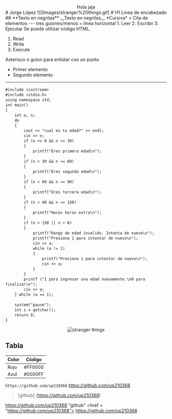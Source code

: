 <center> Hola jaja </center>
# Jorge López
![](Images/stranger%20things.gif)
# H1 Linea de encabezado
## **Texto en negritas**
__Texto en negritas__  
*Cursiva*  
> Cita de elementos  
---
tres guiones/menos = linea horizontal  
1. Leer  
2. Escribir  
3. Ejecutar  
</ol>
Se puede utilizar código HTML.
<ol>
<li> Read
<li> Write
<li> Execute </li>
</ol>

Asterisco o guion para enlistar con un punto
* Primer elemento
* Segundo elemento
---
```
#include <iostream>
#include <stdio.h>
using namespace std;
int main()
{
    int a, n;
    do
    {
        cout << "cual es tu edad?" << endl;
        cin >> n;
        if (n >= 0 && n <= 30)
        {
            printf("Eres primera edad\n");
        }
        if (n > 30 && n <= 60)
        {
            printf("Eres segunda edad\n");
        }
        if (n > 60 && n <= 90)
        {
            printf("Eres tercera edad\n");
        }
        if (n > 90 && n <= 150)
        {
            printf("Haces horas extra\n");
        }
        if (n > 150 || n < 0)
        {
            printf("Rango de edad invalido. Intenta de nuevo\n");
            printf("Presiona 1 para intentar de nuevo\n");
            cin >> a;
            while (a != 1)
            {
                printf("Presiona 1 para intentar de nuevo\n");
                cin >> a;
            }
        }
        printf ("1 para ingresar una edad nuevamente.\n0 para finalizar\n");
        cin >> a;
    } while (a == 1);

    system("pause");
    int z = getchar();
    return 0;
}
```
<div align = "center">
<img alt = "stranger things" src = '/Images/stranger things'>
</div>

## Tabla
| Color | Código |
| ----- | ------ |
| Rojo | #FF0000 |
| Azul | #0000FF |

`https://github.com/up210368`
https://github.com/up210368
> [github] (https://github.com/up210368)

<https://github.com/up210368> "github"
<a> <href = "https://github.com/up210368"> https://github.com/up210368 </a>